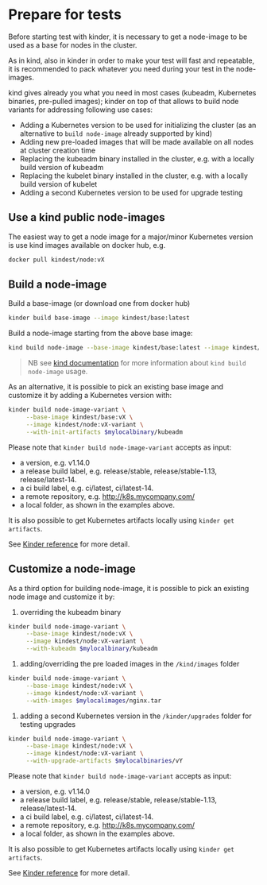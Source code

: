 # Prepare for tests

Before starting test with kinder, it is necessary to get a node-image to be used as a base for nodes in the cluster.

As in kind, also in kinder in order to make your test will fast and repeatable, it is recommended to
pack whatever you need during your test in the node-images.

kind gives already you what you need in most cases (kubeadm, Kubernetes binaries, pre-pulled images); kinder
on top of that allows to build node variants for addressing following use cases:

- Adding a Kubernetes version to be used for initializing the cluster (as an alternative to `build node-image` already supported by kind)
- Adding new pre-loaded images that will be made available on all nodes at cluster creation time
- Replacing the kubeadm binary installed in the cluster, e.g. with a locally build version of kubeadm
- Replacing the kubelet binary installed in the cluster, e.g. with a locally build version of kubelet
- Adding a second Kubernetes version to be used for upgrade testing

## Use a kind public node-images

The easiest way to get a node image for a major/minor Kubernetes version is use kind images available
on docker hub, e.g.

```bash
docker pull kindest/node:vX
```

## Build a node-image

Build a base-image (or download one from docker hub)

```bash
kinder build base-image --image kindest/base:latest
```

Build a node-image starting from the above base image:

```bash
kind build node-image --base-image kindest/base:latest --image kindest/node:vX
```
> NB see [kind documentation](https://kind.sigs.k8s.io/docs/user/quick-start/#building-images) for more information about `kind build node-image` usage.

As an alternative, it is possible to pick an existing base image and customize it by adding a Kubernetes
version with:

```bash
kinder build node-image-variant \
     --base-image kindest/base:vX \
     --image kindest/node:vX-variant \
     --with-init-artifacts $mylocalbinary/kubeadm
```

Please note that `kinder build node-image-variant` accepts as input:

- a version, e.g. v1.14.0
- a release build label, e.g. release/stable, release/stable-1.13, release/latest-14.
- a ci build label, e.g. ci/latest, ci/latest-14.
- a remote repository, e.g. <http://k8s.mycompany.com/>
- a local folder, as shown in the examples above.

It is also possible to get Kubernetes artifacts locally using `kinder get artifacts`.

See [Kinder reference](reference.md) for more detail.

## Customize a node-image

As a third option for building node-image, it is possible to pick an existing node image and customize it by:

1. overriding the kubeadm binary

```bash
kinder build node-image-variant \
     --base-image kindest/node:vX \
     --image kindest/node:vX-variant \
     --with-kubeadm $mylocalbinary/kubeadm
```

1. adding/overriding the pre loaded images in the `/kind/images` folder

```bash
kinder build node-image-variant \
     --base-image kindest/node:vX \
     --image kindest/node:vX-variant \
     --with-images $mylocalimages/nginx.tar
```

1. adding a second Kubernetes version in the `/kinder/upgrades` folder for testing upgrades

```bash
kinder build node-image-variant \
     --base-image kindest/node:vX \
     --image kindest/node:vX-variant \
     --with-upgrade-artifacts $mylocalbinaries/vY
```

Please note that `kinder build node-image-variant` accepts as input:

- a version, e.g. v1.14.0
- a release build label, e.g. release/stable, release/stable-1.13, release/latest-14.
- a ci build label, e.g. ci/latest, ci/latest-14.
- a remote repository, e.g. <http://k8s.mycompany.com/>
- a local folder, as shown in the examples above.

It is also possible to get Kubernetes artifacts locally using `kinder get artifacts`.

See [Kinder reference](reference.md) for more detail.
